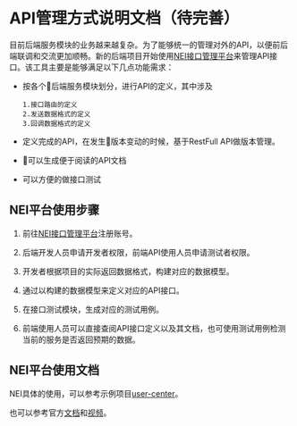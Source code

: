# API管理方式说明文档（待完善）

目前后端服务模块的业务越来越复杂。为了能够统一的管理对外的API，以便前后端联调和交流更加顺畅。新的后端项目开始使用[NEI接口管理平台](https://nei.netease.com)来管理API接口。该工具主要是能够满足以下几点功能需求：

* 按各个后端服务模块划分，进行API的定义，其中涉及

      1.接口路由的定义
      2.发送数据格式的定义
      3.回调数据格式的定义

* 定义完成的API，在发生版本变动的时候，基于RestFull API做版本管理。

* 可以生成便于阅读的API文档

* 可以方便的做接口测试

## NEI平台使用步骤

1. 前往[NEI接口管理平台](https://nei.netease.com)注册账号。

2. 后端开发人员申请开发者权限，前端API使用人员申请测试者权限。

3. 开发者根据项目的实际返回数据格式，构建对应的数据模型。

4. 通过以构建的数据模型来定义对应的API接口。

5. 在接口测试模块，生成对应的测试用例。

6. 前端使用人员可以直接查阅API接口定义以及其文档，也可使用测试用例检测当前的服务是否返回预期的数据。

## NEI平台使用文档

NEI具体的使用，可以参考示例项目[user-center](https://nei.netease.com/project?pid=30886)。

也可以参考官方[文档](https://github.com/NEYouFan/nei-toolkit/blob/master/doc/NEI%E5%9F%BA%E6%9C%AC%E6%A6%82%E5%BF%B5%E4%BB%8B%E7%BB%8D.md)和[视频](https://nei.netease.com/tutorial)。